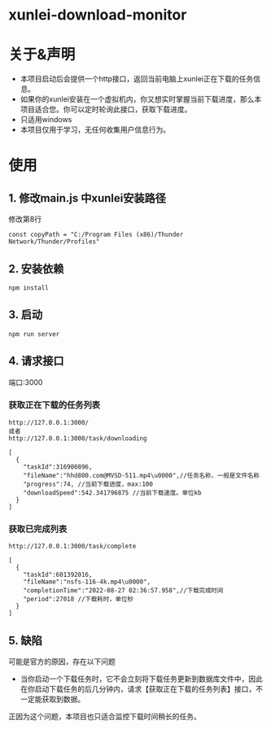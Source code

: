# xunlei-download-monitor

# 关于&声明

- 本项目启动后会提供一个http接口，返回当前电脑上xunlei正在下载的任务信息。
- 如果你的xunlei安装在一个虚拟机内，你又想实时掌握当前下载进度，那么本项目适合您。你可以定时轮询此接口，获取下载进度。
- 只适用windows
- 本项目仅用于学习，无任何收集用户信息行为。

# 使用

## 1. 修改main.js 中xunlei安装路径

修改第8行

```
const copyPath = "C:/Program Files (x86)/Thunder Network/Thunder/Profiles"
```

## 2. 安装依赖

```
npm install
```

## 3. 启动

```
npm run server
```

## 4. 请求接口

端口:3000

### 获取正在下载的任务列表

```
http://127.0.0.1:3000/
或者
http://127.0.0.1:3000/task/downloading

[
  {
    "taskId":316900896,
    "fileName":"hhd800.com@MVSD-511.mp4\u0000",//任务名称，一般是文件名称
    "progress":74, //当前下载进度，max:100
    "downloadSpeed":542.341796875 //当前下载速度。单位kb
  }
]
```

### 获取已完成列表

```
http://127.0.0.1:3000/task/complete

[
  {
    "taskId":601392016,
    "fileName":"nsfs-116-4k.mp4\u0000",
    "completionTime":"2022-08-27 02:36:57.958",//下载完成时间
    "period":27018 //下载耗时，单位秒
  }
]
```

## 5. 缺陷

可能是官方的原因，存在以下问题
- 当你启动一个下载任务时，它不会立刻将下载任务更新到数据库文件中，因此在你启动下载任务的后几分钟内，请求【获取正在下载的任务列表】接口，不一定能获取到数据。

正因为这个问题，本项目也只适合监控下载时间稍长的任务。